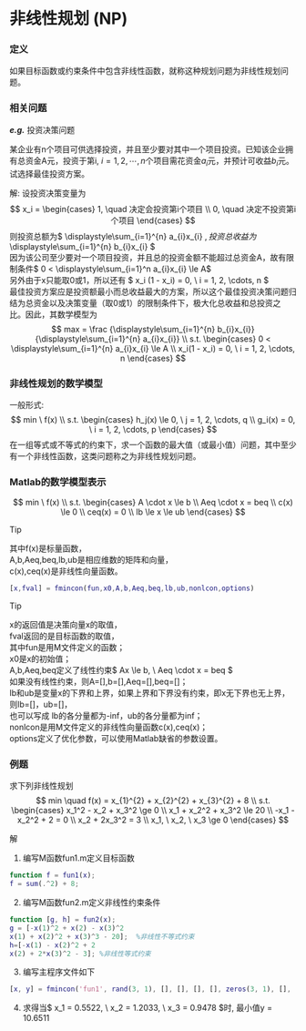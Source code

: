 # 非线性规划 (NP)

### 定义
如果目标函数或约束条件中包含非线性函数，就称这种规划问题为非线性规划问题。

### 相关问题

***e.g.*** 投资决策问题

某企业有n个项目可供选择投资，并且至少要对其中一个项目投资。已知该企业拥有总资金A元，投资于第i, $i = 1, 2, \cdots, n$个项目需花资金$a_i$元，并预计可收益$b_i$元。试选择最佳投资方案。

解: 设投资决策变量为
$$ x_i = 
\begin{cases}
1, \quad 决定会投资第i个项目 \\
0, \quad 决定不投资第i个项目
\end{cases}
$$
则投资总额为$ \displaystyle\sum_{i=1}^{n} a_{i}x_{i} $, 投资总收益为$ \displaystyle\sum_{i=1}^{n} b_{i}x_{i} $  
因为该公司至少要对一个项目投资，并且总的投资金额不能超过总资金A，故有限制条件$ 0 < \displaystyle\sum_{i=1}^n a_{i}x_{i} \le A$  
另外由于x只能取0或1，所以还有 $ x_i (1 - x_i) = 0, \  i = 1, 2, \cdots, n $  
最佳投资方案应是投资额最小而总收益最大的方案，所以这个最佳投资决策问题归结为总资金以及决策变量（取0或1）的限制条件下，极大化总收益和总投资之比。因此，其数学模型为
$$
max = \frac {\displaystyle\sum_{i=1}^{n} b_{i}x_{i}}  {\displaystyle\sum_{i=1}^{n} a_{i}x_{i}} \\
s.t.
\begin{cases}
0 < \displaystyle\sum_{i=1}^{n} a_{i}x_{i} \le A \\
x_i(1 - x_i) = 0, \ i = 1, 2, \cdots, n
\end{cases}
$$

### 非线性规划的数学模型
一般形式:
$$
min \ f(x) \\
s.t. 
\begin{cases}
h_j(x) \le 0, \ j = 1, 2, \cdots, q \\
g_i(x) = 0, \ i = 1, 2, \cdots, p
\end{cases}
$$
在一组等式或不等式的约束下，求一个函数的最大值（或最小值）问题，其中至少有一个非线性函数，这类问题称之为非线性规划问题。

### Matlab的数学模型表示
$$
min \ f(x) \\
s.t.
\begin{cases}
A \cdot x \le b \\
Aeq \cdot x = beq \\
c(x) \le 0 \\
ceq(x) = 0 \\
lb \le x \le ub
\end{cases}
$$

> [!TIP]
其中f(x)是标量函数，  
A,b,Aeq,beq,lb,ub是相应维数的矩阵和向量，  
c(x),ceq(x)是非线性向量函数。

```matlab
[x,fval] = fmincon(fun,x0,A,b,Aeq,beq,lb,ub,nonlcon,options)
```

> [!TIP]
x的返回值是决策向量x的取值，  
fval返回的是目标函数的取值，  
其中fun是用M文件定义的函数；  
x0是x的初始值；  
A,b,Aeq,beq定义了线性约束$ Ax \le b, \  Aeq \cdot x = beq $  
如果没有线性约束，则A=[],b=[],Aeq=[],beq=[]；  
lb和ub是变量x的下界和上界，如果上界和下界没有约束，即x无下界也无上界，则lb=[]，ub=[]，  
也可以写成 lb的各分量都为-inf，ub的各分量都为inf；  
nonlcon是用M文件定义的非线性向量函数c(x),ceq(x)；  
options定义了优化参数，可以使用Matlab缺省的参数设置。

### 例题
求下列非线性规划
$$
min \quad f(x) = x_{1}^{2} + x_{2}^{2} + x_{3}^{2} + 8 \\
s.t.
\begin{cases}
x_1^2 - x_2 + x_3^2 \ge 0 \\
x_1 + x_2^2 + x_3^2 \le 20 \\
-x_1 - x_2^2 + 2 = 0 \\
x_2 + 2x_3^2 = 3 \\
x_1, \ x_2, \ x_3 \ge 0
\end{cases}
$$

解
1. 编写M函数fun1.m定义目标函数
```matlab
function f = fun1(x);
f = sum(.^2) + 8;
```
2. 编写M函数fun2.m定义非线性约束条件
```matlab
function [g, h] = fun2(x);
g = [-x(1)^2 + x(2) - x(3)^2
x(1) + x(2)^2 + x(3)^3 - 20];  %非线性不等式约束
h=[-x(1) - x(2)^2 + 2
x(2) + 2*x(3)^2 - 3]; %非线性等式约束
```
3. 编写主程序文件如下
```matlab
[x, y] = fmincon('fun1', rand(3, 1), [], [], [], [], zeros(3, 1), [], 'fun2')
```

4. 求得当$ x_1 = 0.5522, \ x_2 = 1.2033, \ x_3 = 0.9478 $时, 最小值y = 10.6511 
